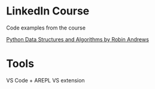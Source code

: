 # LinkedIn Course

Code examples from the course

[Python Data Structures and Algorithms by Robin Andrews](https://www.linkedin.com/learning/python-data-structures-and-algorithms)

# Tools

VS Code + AREPL VS extension
